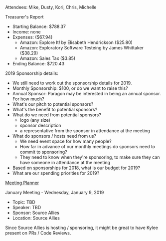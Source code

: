 Attendees: Mike, Dusty, Kori, Chris, Michelle

Treasurer's Report
- Starting Balance: $788.37
- Income: none
- Expenses: ($67.94)
  - Amazon: Explore It! by Elisabeth Hendrickson ($25.80)
  - Amazon: Exploratory Software Testeing by James Whittaker ($38.29)
  - Amazon: Sales Tax ($3.85)
- Ending Balance: $720.43

2019 Sponsorship details:
- We still need to work out the sponsorship details for 2019.
- Monthly Sponsorship: $100, or do we want to raise this?
- Annual Sponsor: Paragon may be interested in being an annual sponsor. For how much?
- What's our pitch to potential sponsors?
- What's the benefit to potential sponsors?
- What do we need from potential sponsors?
  - logo (any size)
  - sponsor description
  - a representative from the sponsor in attendance at the meeting
- What do sponsors / hosts need from us?
  - We need event space for how many people?
  - How far in advance of our monthly meetings do sponsors need to commit to sponsoring?
  - They need to know when they're sponsoring, to make sure they can have someone in attendance at the meeting
- Based on sponsorships for 2018, what is our budget for 2019?
- What are our spending priorities for 2019?

[Meeting Planner](https://docs.google.com/spreadsheets/d/1qY6O5bR5MWBwRZ-iIOG0dUWdoj8bld_chOMgfkDfrik/edit?usp=sharing)

January Meeting - Wednesday, January 9, 2019
- Topic: TBD
- Speaker: TBD
- Sponsor: Source Allies
- Location: Source Allies

Since Source Allies is hosting / sponsoring, it might be great to have Kylee present on PRs / Code Reviews.
